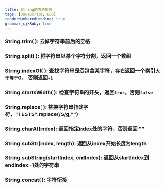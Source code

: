 ```yaml
---
title: String的方法集锦
tags: [JavaScript, ES6]
renderNumberedHeading: true
grammar_cjkRuby: true
---
```


###  String.trim( ): 去掉字符串前后的空格
###  String.split( ): 将字符串以某个字符分割，返回一个数组
###  String.indexOf( ): 查找字符串是否包含某字符，存在返回一个索引`大于等于`0， 否则返回`-1`
###  String.startsWidth( ): 检查字符串的开头，返回`true`，否则`false`
###  String.replace( ): 替换字符串指定字符，"TESTS".replace(/S/g,"")
###  String.charAt(index): 返回指定index处的字符，否则返回 ""
###  String.subStr(index, length): 返回从index开始长度为length
###  String.subString(startIndex, endIndex): 返回从startIndex到endIndex -1处的字符串
###  String.concat( ): 字符衔接

